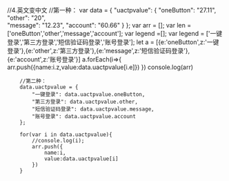 //4.英文变中文
        //第一种：
        var data = {
             "uactpvalue": {
                    "oneButton": "27.11",
                    "other": "20",   
                    "message": "12.23",
                    "account": "60.66"
             }
        };
        var arr = [];
        var len = ['oneButton','other','message','account'];
        var legend =[];
        var legend = ['一键登录','第三方登录','短信验证码登录','账号登录'];
        let a = [{e:'oneButton',z:'一键登录'},{e:'other',z:'第三方登录'},{e:'message',z:'短信验证码登录'},{e:'account',z:'账号登录'}]
        a.forEach(i=>{
         arr.push({name:i.z,value:data.uactpvalue[i.e]})
        })
        console.log(arr)

        //第二种：
        data.uactpvalue = {
            "一键登录": data.uactpvalue.oneButton,
            "第三方登录": data.uactpvalue.other,
            "短信验证码登录": data.uactpvalue.message,
            "账号登录": data.uactpvalue.account
        };

        for(var i in data.uactpvalue){
            //console.log(i);
            arr.push({
                name:i,
                value:data.uactpvalue[i]
            })
        }
